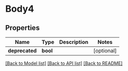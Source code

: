 # Body4

## Properties
Name | Type | Description | Notes
------------ | ------------- | ------------- | -------------
**deprecated** | **bool** |  | [optional] 

[[Back to Model list]](../README.md#documentation-for-models) [[Back to API list]](../README.md#documentation-for-api-endpoints) [[Back to README]](../README.md)


